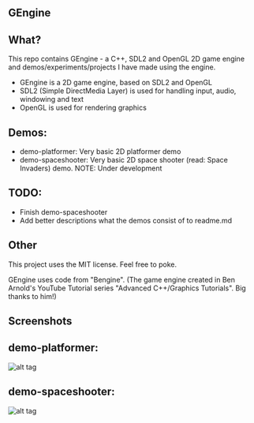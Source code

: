GEngine
-------
What?
-----
This repo contains GEngine - a C++, SDL2 and OpenGL 2D game engine and demos/experiments/projects I have made using the engine. 

- GEngine is a 2D game engine, based on SDL2 and OpenGL
- SDL2 (Simple DirectMedia Layer) is used for handling input, audio, windowing and text
- OpenGL is used for rendering graphics

Demos:
------
- demo-platformer: Very basic 2D platformer demo
- demo-spaceshooter: Very basic 2D space shooter (read: Space Invaders) demo. NOTE: Under development

TODO:
-----
- Finish demo-spaceshooter
- Add better descriptions what the demos consist of to readme.md

Other
-----
This project uses the MIT license. Feel free to poke.

GEngine uses code from "Bengine". (The game engine created in Ben Arnold's YouTube Tutorial series "Advanced C++/Graphics Tutorials". Big thanks to him!)

Screenshots
-----------
demo-platformer:
---------------
![alt tag](https://cloud.githubusercontent.com/assets/5671281/5518315/b3b5c998-8929-11e4-9b79-64b285dcf871.png)

demo-spaceshooter:
------------------
![alt tag](https://cloud.githubusercontent.com/assets/5671281/5518316/b6732bc6-8929-11e4-92f2-f4c7ab9ee4ed.png)

